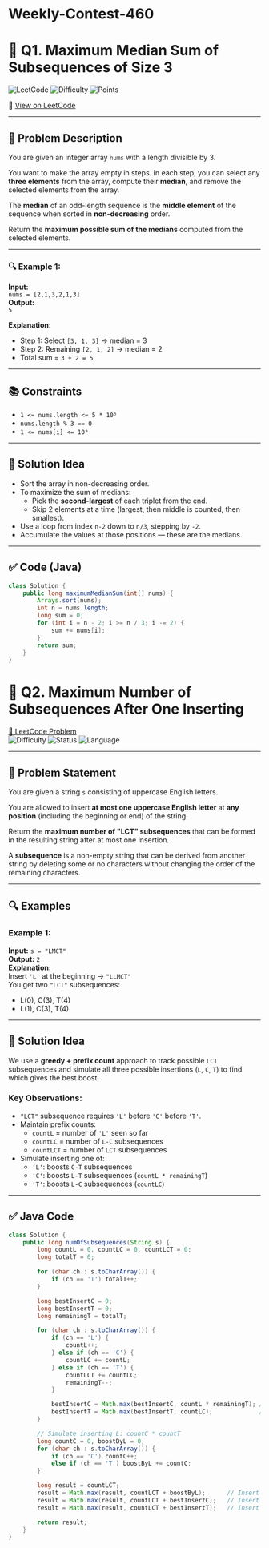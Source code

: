 # Weekly-Contest-460
# 🧮 Q1. Maximum Median Sum of Subsequences of Size 3

![LeetCode](https://img.shields.io/badge/LeetCode-Solved-brightgreen)
![Difficulty](https://img.shields.io/badge/Difficulty-Medium-yellow)
![Points](https://img.shields.io/badge/Points-4-Blue)

🔗 [View on LeetCode](https://leetcode.com/problems/maximum-median-sum-of-subsequences-of-size-3)

---

## 📝 Problem Description

You are given an integer array `nums` with a length divisible by 3.

You want to make the array empty in steps. In each step, you can select any **three elements** from the array, compute their **median**, and remove the selected elements from the array.

The **median** of an odd-length sequence is the **middle element** of the sequence when sorted in **non-decreasing** order.

Return the **maximum possible sum of the medians** computed from the selected elements.

---

### 🔍 Example 1:
**Input:**  
`nums = [2,1,3,2,1,3]`  
**Output:**  
`5`  

**Explanation:**  
- Step 1: Select `[3, 1, 3]` → median = 3  
- Step 2: Remaining `[2, 1, 2]` → median = 2  
- Total sum = `3 + 2 = 5`
---

## 📚 Constraints
- `1 <= nums.length <= 5 * 10⁵`  
- `nums.length % 3 == 0`  
- `1 <= nums[i] <= 10⁹`

---

## 🚀 Solution Idea

- Sort the array in non-decreasing order.
- To maximize the sum of medians:
  - Pick the **second-largest** of each triplet from the end.
  - Skip 2 elements at a time (largest, then middle is counted, then smallest).
- Use a loop from index `n-2` down to `n/3`, stepping by `-2`.
- Accumulate the values at those positions — these are the medians.

---

## ✅ Code (Java)

```java
class Solution {
    public long maximumMedianSum(int[] nums) {
        Arrays.sort(nums);
        int n = nums.length;
        long sum = 0;
        for (int i = n - 2; i >= n / 3; i -= 2) {
            sum += nums[i];
        }
        return sum;
    }
}
```

# 🧩 Q2. Maximum Number of Subsequences After One Inserting

[🔗 LeetCode Problem](https://leetcode.com/problems/maximum-number-of-subsequences-after-one-inserting/)  
![Difficulty](https://img.shields.io/badge/Difficulty-Medium-yellow)
![Status](https://img.shields.io/badge/Status-Solved-brightgreen.svg)
![Language](https://img.shields.io/badge/Language-Java-blue.svg)

---

## 📌 Problem Statement

You are given a string `s` consisting of uppercase English letters.

You are allowed to insert **at most one uppercase English letter** at **any position** (including the beginning or end) of the string.

Return the **maximum number of "LCT" subsequences** that can be formed in the resulting string after at most one insertion.

A **subsequence** is a non-empty string that can be derived from another string by deleting some or no characters without changing the order of the remaining characters.

---

## 🔍 Examples

### Example 1:
**Input:** `s = "LMCT"`  
**Output:** `2`  
**Explanation:**  
Insert `'L'` at the beginning → `"LLMCT"`  
You get two `"LCT"` subsequences:
- L(0), C(3), T(4)
- L(1), C(3), T(4)

---
## 🚀 Solution Idea

We use a **greedy + prefix count** approach to track possible `LCT` subsequences and simulate all three possible insertions (`L`, `C`, `T`) to find which gives the best boost.

### Key Observations:
- `"LCT"` subsequence requires `'L'` before `'C'` before `'T'`.
- Maintain prefix counts:
  - `countL` = number of `'L'` seen so far
  - `countLC` = number of `L-C` subsequences
  - `countLCT` = number of `LCT` subsequences
- Simulate inserting one of:
  - `'L'`: boosts `C-T` subsequences
  - `'C'`: boosts `L-T` subsequences (`countL * remainingT`)
  - `'T'`: boosts `L-C` subsequences (`countLC`)

---

## ✅ Java Code

```java
class Solution {
    public long numOfSubsequences(String s) {
        long countL = 0, countLC = 0, countLCT = 0;
        long totalT = 0;

        for (char ch : s.toCharArray()) {
            if (ch == 'T') totalT++;
        }

        long bestInsertC = 0;
        long bestInsertT = 0;
        long remainingT = totalT;

        for (char ch : s.toCharArray()) {
            if (ch == 'L') {
                countL++;
            } else if (ch == 'C') {
                countLC += countL;
            } else if (ch == 'T') {
                countLCT += countLC;
                remainingT--; 
            }

            bestInsertC = Math.max(bestInsertC, countL * remainingT); // Insert C here
            bestInsertT = Math.max(bestInsertT, countLC);             // Insert T here
        }

        // Simulate inserting L: countC * countT
        long countC = 0, boostByL = 0;
        for (char ch : s.toCharArray()) {
            if (ch == 'C') countC++;
            else if (ch == 'T') boostByL += countC;
        }

        long result = countLCT;
        result = Math.max(result, countLCT + boostByL);      // Insert L
        result = Math.max(result, countLCT + bestInsertC);   // Insert C
        result = Math.max(result, countLCT + bestInsertT);   // Insert T

        return result;
    }
}

